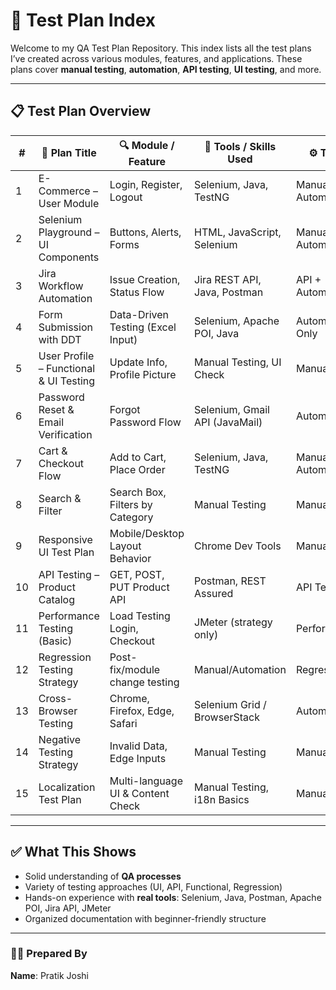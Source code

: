 # 🧪 Test Plan Index

Welcome to my QA Test Plan Repository. This index lists all the test plans I’ve created across various modules, features, and applications. These plans cover **manual testing**, **automation**, **API testing**, **UI testing**, and more.

---

## 📋 Test Plan Overview

| #  | 📌 Plan Title                          | 🔍 Module / Feature                 | 🧰 Tools / Skills Used         | ⚙️ Type     | 🔗 Link |
|----|----------------------------------------|------------------------------------|-------------------------------|-------------|--------|
| 1  | E-Commerce – User Module               | Login, Register, Logout            | Selenium, Java, TestNG        | Manual + Automation | [View](./Test_Plan_ECommerce) |
| 2  | Selenium Playground – UI Components    | Buttons, Alerts, Forms             | HTML, JavaScript, Selenium    | Manual + Automation | [View](./Test_Plan_SeleniumPlayground) |
| 3  | Jira Workflow Automation               | Issue Creation, Status Flow        | Jira REST API, Java, Postman  | API + Automation | [View](./Test_Plan_Jira_Automation) |
| 4  | Form Submission with DDT               | Data-Driven Testing (Excel Input)  | Selenium, Apache POI, Java    | Automation Only | [View](./Test_Plan_Form_DDT) |
| 5  | User Profile – Functional & UI Testing | Update Info, Profile Picture       | Manual Testing, UI Check      | Manual Only | [View](./Test_Plan_UserProfile) |
| 6  | Password Reset & Email Verification    | Forgot Password Flow               | Selenium, Gmail API (JavaMail) | Automation | [View](./Test_Plan_PasswordReset) |
| 7  | Cart & Checkout Flow                   | Add to Cart, Place Order           | Selenium, Java, TestNG        | Manual + Automation | [View](./Test_Plan_Cart_Checkout) |
| 8  | Search & Filter                        | Search Box, Filters by Category    | Manual Testing                | Manual Only | [View](./Test_Plan_Search_Filter) |
| 9  | Responsive UI Test Plan                | Mobile/Desktop Layout Behavior     | Chrome Dev Tools              | Manual Only | [View](./Test_Plan_ResponsiveUI) |
| 10 | API Testing – Product Catalog          | GET, POST, PUT Product API         | Postman, REST Assured         | API Testing | [View](./Test_Plan_API_ProductCatalog) |
| 11 | Performance Testing (Basic)            | Load Testing Login, Checkout       | JMeter (strategy only)        | Performance | [View](./Test_Plan_Performance) |
| 12 | Regression Testing Strategy            | Post-fix/module change testing     | Manual/Automation             | Regression | [View](./Test_Plan_Regression) |
| 13 | Cross-Browser Testing                  | Chrome, Firefox, Edge, Safari      | Selenium Grid / BrowserStack  | Automation | [View](./Test_Plan_CrossBrowser) |
| 14 | Negative Testing Strategy              | Invalid Data, Edge Inputs          | Manual Testing                | Manual Only | [View](./Test_Plan_NegativeTesting) |
| 15 | Localization Test Plan                 | Multi-language UI & Content Check  | Manual Testing, i18n Basics   | Manual Only | [View](./Test_Plan_Localization) |

---

## ✅ What This Shows

- Solid understanding of **QA processes**
- Variety of testing approaches (UI, API, Functional, Regression)
- Hands-on experience with **real tools**: Selenium, Java, Postman, Apache POI, Jira API, JMeter
- Organized documentation with beginner-friendly structure

---


### 👨‍💻 Prepared By

**Name**: Pratik Joshi
